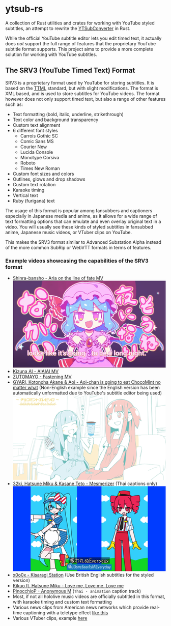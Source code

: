 # ytsub-rs

A collection of Rust utilities and crates for working with YouTube styled subtitles, an attempt to rewrite the
[YTSubConverter](https://github.com/arcusmaximus/YTSubConverter) in Rust.

While the official YouTube subtitle editor lets you edit timed text, it actually does *not* support
the full range of features that the proprietary YouTube subtitle format supports. This project aims to provide
a more complete solution for working with YouTube subtitles.

## The SRV3 (YouTube Timed Text) Format

SRV3 is a proprietary format used by YouTube for storing subtitles. It is based on the [TTML](https://www.w3.org/TR/ttml1/) standard, but with slight
modifications. The format is XML based, and is used to store subtitles for YouTube videos. The format however does not only support timed text, but also
a range of other features such as:

- Text formatting (bold, italic, underline, strikethrough)
- Text color and background transparency
- Custom text alignment
- 6 different font styles
    - Carrois Gothic SC
    - Comic Sans MS
    - Courier New
    - Lucida Console
    - Monotype Corsiva
    - Roboto
    - Times New Roman
- Custom font sizes and colors
- Outlines, glows and drop shadows
- Custom text rotation
- Karaoke timing
- Vertical text
- Ruby (furigana) text

The usage of this format is popular among fansubbers and captioners especially in Japanese media and anime, as it allows for a wide range of text formatting options
that can emulate and even overlay original text in a video. You will usually see these kinds of styled subtitles in
fansubbed anime, Japanese music videos, or VTuber clips on YouTube.

This makes the SRV3 format similar to Advanced Substation Alpha instead of the more common SubRip or WebVTT formats in terms of features.

### Example videos showcasing the capabilities of the SRV3 format

- [Shinra-bansho - Aria on the line of fate MV](https://youtu.be/AYpVrYFg5uo)
  [![Example image](docs/assets/aria.png)](https://youtu.be/AYpVrYFg5uo)
- [Kizuna AI - AIAIAI MV](https://youtu.be/S8dmq5YIUoc)
- [ZUTOMAYO - Fastening MV](https://youtu.be/COll6PdtI5w)
- [GYARI, Kotonoha Akane & Aoi - Aoi-chan is going to eat ChocoMint no matter what](https://youtu.be/pfkBYHFZAt8) (Non-English example since the English version has been automatically unformatted due to YouTube's subtitle editor being used)
  [![Example image](docs/assets/chocomint.png)](https://youtu.be/pfkBYHFZAt8)
- [32ki, Hatsune Miku & Kasane Teto - Mesmerizer](https://youtu.be/19y8YTbvri8) (Thai captions only)
  [![Example image](docs/assets/mesmerizer.png)](https://youtu.be/19y8YTbvri8)
- [x0o0x - Kisaragi Station](https://youtu.be/UxM5UgpXYM4) (Use British English subtitles for the styled version)
- [Kikuo ft. Hatsune Miku - Love me, Love me, Love me](https://youtu.be/NTrm_idbhUk)
- [PinocchioP - Anonymous M](https://youtu.be/yiqEEL7ac6M) (`Thai - animation` caption track)
- Most, if not all hololive music videos are officially subtitled in this format, with karaoke timing and custom text formatting
- Various news clips from American news networks which provide real-time captioning with a teletype effect [like this](https://youtu.be/FVeoC9pm5rI)
- Various VTuber clips, example [here](https://youtu.be/u_lcDl6qnh4)
